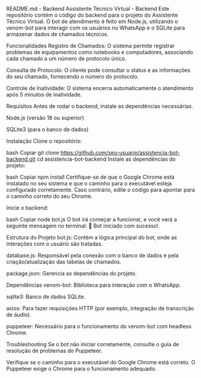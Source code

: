 README.md - Backend
Assistente Técnico Virtual - Backend
Este repositório contém o código do backend para o projeto do Assistente Técnico Virtual. O bot de atendimento é feito em Node.js, utilizando o venom-bot para interagir com os usuários no WhatsApp e o SQLite para armazenar dados de chamados técnicos.

Funcionalidades
Registro de Chamados: O sistema permite registrar problemas de equipamentos como notebooks e computadores, associando cada chamado a um número de protocolo único.

Consulta de Protocolo: O cliente pode consultar o status e as informações do seu chamado, fornecendo o número do protocolo.

Controle de Inatividade: O sistema encerra automaticamente o atendimento após 5 minutos de inatividade.

Requisitos
Antes de rodar o backend, instale as dependências necessárias.

Node.js (versão 18 ou superior)

SQLite3 (para o banco de dados)

Instalação
Clone o repositório:

bash
Copiar
git clone https://github.com/seu-usuario/assistencia-bot-backend.git
cd assistencia-bot-backend
Instale as dependências do projeto:

bash
Copiar
npm install
Certifique-se de que o Google Chrome está instalado no seu sistema e que o caminho para o executável esteja configurado corretamente. Caso contrário, edite o código para apontar para o caminho correto do seu Chrome.

Inicie o backend:

bash
Copiar
node bot.js
O bot irá começar a funcionar, e você verá a seguinte mensagem no terminal: 🚀 Bot iniciado com sucesso!.

Estrutura do Projeto
bot.js: Contém a lógica principal do bot, onde as interações com o usuário são tratadas.

database.js: Responsável pela conexão com o banco de dados e pela criação/atualização das tabelas de chamados.

package.json: Gerencia as dependências do projeto.

Dependências
venom-bot: Biblioteca para interação com o WhatsApp.

sqlite3: Banco de dados SQLite.

axios: Para fazer requisições HTTP (por exemplo, integração de transcrição de áudio).

puppeteer: Necessário para o funcionamento do venom-bot com headless Chrome.

Troubleshooting
Se o bot não iniciar corretamente, consulte o guia de resolução de problemas do Puppeteer.

Verifique se o caminho para o executável do Google Chrome está correto. O Puppeteer exige o Chrome para o funcionamento adequado.
